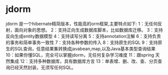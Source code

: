jdorm
=====

jdorm 是一个hibernate精简版本，性能高的orm框架,主要特点如下:
1：无任何反射，面向对象的思想。
2：支持正向生成数据库脚本，比如数据库迁移。
3：支持反向生成entity数据模型
4：支持读写分离
5：支持annotation注解
6：支持负责的事务和简单事务一致性
7：支持各种参数的传入
8：支持原生的SQL
9：支持原生的SQL查询，任意结果集转换成javabean,map,以及Java基本类型查询结果
10：如果你懂SQL，完全可以掌握jdorm，无任何复杂学习难度
11：跟spring 天然集成
12：支持多种数据库，具有数据库方言
13：单表增、删、改、查、分页查询已经天然封装，无须写任何SQL。
